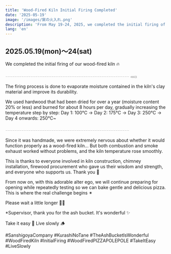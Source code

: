 ```yaml
---
title: 'Wood-Fired Kiln Initial Firing Completed'
date: '2025-05-19'
image: '/images/窯の火入れ.png'
description: 'From May 19-24, 2025, we completed the initial firing of our wood-fired kiln. A 6-day process of gradually increasing temperature to improve the kilns durability.'
lang: 'en'
---
```


## 2025.05.19(mon)〜24(sat)

We completed the initial firing of our wood-fired kiln 🔥

𓐄𓐄𓐄𓐄𓐄𓐄𓐄𓐄𓐄𓐄𓐄𓐄𓐄𓐄𓐄𓐄𓐄𓐄𓐄𓐄𓐄𓐄𓐄𓐄𓐄𓐄𓐄𓐄𓐄𓐄𓐄𓐄𓐄𓐄𓐄𓐄𓐄𓐄𓐄𓐄𓐄𓐄𓐄𓐄𓐄𓐄𓐄𓐄𓐄𓐄𓐄𓐄𓐄𓐄 𓈄

The firing process is done to evaporate moisture contained in the kiln's clay material
and improve its durability.

We used hardwood that had been dried for over a year (moisture content 20% or less)
and burned for about 8 hours per day,
gradually increasing the temperature step by step:
Day 1: 100℃ → Day 2: 175℃ → Day 3: 250℃ → Day 4 onwards: 250℃~

𓐄𓐄𓐄𓐄𓐄𓐄𓐄𓐄𓐄𓐄𓐄𓐄𓐄𓐄𓐄𓐄𓐄𓐄𓐄𓐄𓐄𓐄𓐄𓐄𓐄𓐄𓐄𓐄𓐄𓐄𓐄𓐄𓐄𓐄𓐄𓐄𓐄𓐄𓐄𓐄𓐄𓐄𓐄𓐄𓐄𓐄𓐄𓐄𓐄𓐄𓐄𓐄𓐄𓐄

Since it was handmade, we were extremely nervous
about whether it would function properly as a wood-fired kiln...
But both combustion and smoke exhaust worked without problems,
and the kiln temperature rose smoothly.

This is thanks to everyone involved in kiln construction, chimney installation, firewood procurement
who gave us their wisdom and strength,
and everyone who supports us.
Thank you 🌿

From now on, with this adorable alter ego,
we will continue preparing for opening while repeatedly testing
so we can bake gentle and delicious pizza.
This is where the real challenge begins ✴︎

Please wait a little longer 🙏😅

*Supervisor, thank you for the ash bucket. It's wonderful ✨

Take it easy 👣
Live slowly 🪵

#SanshigoyaCompany #KurashiNoTane #TheAshBucketIsWonderful #WoodFiredKiln #InitialFiring #WoodFiredPIZZAPOLEPOLE #TakeItEasy #LiveSlowly
